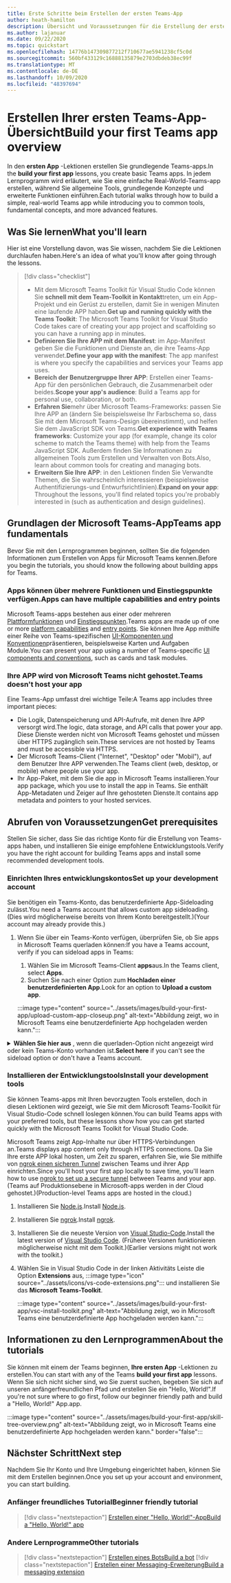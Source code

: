 ```yaml
---
title: Erste Schritte beim Erstellen der ersten Teams-App
author: heath-hamilton
description: Übersicht und Voraussetzungen für die Erstellung der ersten Microsoft Teams-App
ms.author: lajanuar
ms.date: 09/22/2020
ms.topic: quickstart
ms.openlocfilehash: 14776b147309877212f710677ae5941238cf5c0d
ms.sourcegitcommit: 560bf433129c16888135879e2703dbdeb38ec99f
ms.translationtype: MT
ms.contentlocale: de-DE
ms.lasthandoff: 10/09/2020
ms.locfileid: "48397694"
---
```

# <a name="build-your-first-teams-app-overview"></a><span data-ttu-id="a90dc-103">Erstellen Ihrer ersten Teams-App-Übersicht</span><span class="sxs-lookup"><span data-stu-id="a90dc-103">Build your first Teams app overview</span></span>

<span data-ttu-id="a90dc-104">In den **ersten App** -Lektionen erstellen Sie grundlegende Teams-apps.</span><span class="sxs-lookup"><span data-stu-id="a90dc-104">In the **build your first app** lessons, you create basic Teams apps.</span></span> <span data-ttu-id="a90dc-105">In jedem Lernprogramm wird erläutert, wie Sie eine einfache Real-World-Teams-app erstellen, während Sie allgemeine Tools, grundlegende Konzepte und erweiterte Funktionen einführen.</span><span class="sxs-lookup"><span data-stu-id="a90dc-105">Each tutorial walks through how to build a simple, real-world Teams app while introducing you to common tools, fundamental concepts, and more advanced features.</span></span>

## <a name="what-youll-learn"></a><span data-ttu-id="a90dc-106">Was Sie lernen</span><span class="sxs-lookup"><span data-stu-id="a90dc-106">What you'll learn</span></span>

<span data-ttu-id="a90dc-107">Hier ist eine Vorstellung davon, was Sie wissen, nachdem Sie die Lektionen durchlaufen haben.</span><span class="sxs-lookup"><span data-stu-id="a90dc-107">Here's an idea of what you'll know after going through the lessons.</span></span>

> [!div class="checklist"]
  >
  > * <span data-ttu-id="a90dc-108">Mit dem Microsoft Teams Toolkit für Visual Studio Code können Sie **schnell mit dem Team-Toolkit in Kontakt**treten, um ein App-Projekt und ein Gerüst zu erstellen, damit Sie in wenigen Minuten eine laufende APP haben.</span><span class="sxs-lookup"><span data-stu-id="a90dc-108">**Get up and running quickly with the Teams Toolkit**: The Microsoft Teams Toolkit for Visual Studio Code takes care of creating your app project and scaffolding so you can have a running app in minutes.</span></span>
  > * <span data-ttu-id="a90dc-109">**Definieren Sie Ihre APP mit dem Manifest**: im App-Manifest geben Sie die Funktionen und Dienste an, die ihre Teams-App verwendet.</span><span class="sxs-lookup"><span data-stu-id="a90dc-109">**Define your app with the manifest**: The app manifest is where you specify the capabilities and services your Teams app uses.</span></span>
  > * <span data-ttu-id="a90dc-110">**Bereich der Benutzergruppe Ihrer APP**: Erstellen einer Teams-App für den persönlichen Gebrauch, die Zusammenarbeit oder beides.</span><span class="sxs-lookup"><span data-stu-id="a90dc-110">**Scope your app's audience**: Build a Teams app for personal use, collaboration, or both.</span></span>
  > * <span data-ttu-id="a90dc-111">**Erfahren Sie**mehr über Microsoft Teams-Frameworks: passen Sie Ihre APP an (ändern Sie beispielsweise Ihr Farbschema so, dass Sie mit dem Microsoft Teams-Design übereinstimmt), und helfen Sie dem JavaScript SDK von Teams.</span><span class="sxs-lookup"><span data-stu-id="a90dc-111">**Get experience with Teams frameworks**: Customize your app (for example, change its color scheme to match the Teams theme) with help from the Teams JavaScript SDK.</span></span> <span data-ttu-id="a90dc-112">Außerdem finden Sie Informationen zu allgemeinen Tools zum Erstellen und Verwalten von Bots.</span><span class="sxs-lookup"><span data-stu-id="a90dc-112">Also, learn about common tools for creating and managing bots.</span></span>
  > * <span data-ttu-id="a90dc-113">**Erweitern Sie Ihre APP**: in den Lektionen finden Sie Verwandte Themen, die Sie wahrscheinlich interessieren (beispielsweise Authentifizierungs-und Entwurfsrichtlinien).</span><span class="sxs-lookup"><span data-stu-id="a90dc-113">**Expand on your app**: Throughout the lessons, you'll find related topics you're probably interested in (such as authentication and design guidelines).</span></span>

## <a name="teams-app-fundamentals"></a><span data-ttu-id="a90dc-114">Grundlagen der Microsoft Teams-App</span><span class="sxs-lookup"><span data-stu-id="a90dc-114">Teams app fundamentals</span></span>

<span data-ttu-id="a90dc-115">Bevor Sie mit den Lernprogrammen beginnen, sollten Sie die folgenden Informationen zum Erstellen von Apps für Microsoft Teams kennen.</span><span class="sxs-lookup"><span data-stu-id="a90dc-115">Before you begin the tutorials, you should know the following about building apps for Teams.</span></span>

### <a name="apps-can-have-multiple-capabilities-and-entry-points"></a><span data-ttu-id="a90dc-116">Apps können über mehrere Funktionen und Einstiegspunkte verfügen.</span><span class="sxs-lookup"><span data-stu-id="a90dc-116">Apps can have multiple capabilities and entry points</span></span>

<span data-ttu-id="a90dc-117">Microsoft Teams-apps bestehen aus einer oder mehreren [Plattformfunktionen](../concepts/capabilities-overview.md) und [Einstiegspunkten](../concepts/extensibility-points.md).</span><span class="sxs-lookup"><span data-stu-id="a90dc-117">Teams apps are made up of one or more [platform capabilities](../concepts/capabilities-overview.md) and [entry points](../concepts/extensibility-points.md).</span></span> <span data-ttu-id="a90dc-118">Sie können Ihre App mithilfe einer Reihe von Teams-spezifischen [UI-Komponenten und Konventionen](../concepts/extensibility-points.md#ui-components)präsentieren, beispielsweise Karten und Aufgaben Module.</span><span class="sxs-lookup"><span data-stu-id="a90dc-118">You can present your app using a number of Teams-specific [UI components and conventions](../concepts/extensibility-points.md#ui-components), such as cards and task modules.</span></span>

### <a name="teams-doesnt-host-your-app"></a><span data-ttu-id="a90dc-119">Ihre APP wird von Microsoft Teams nicht gehostet.</span><span class="sxs-lookup"><span data-stu-id="a90dc-119">Teams doesn't host your app</span></span>

<span data-ttu-id="a90dc-120">Eine Teams-App umfasst drei wichtige Teile:</span><span class="sxs-lookup"><span data-stu-id="a90dc-120">A Teams app includes three important pieces:</span></span>

* <span data-ttu-id="a90dc-121">Die Logik, Datenspeicherung und API-Aufrufe, mit denen Ihre APP versorgt wird.</span><span class="sxs-lookup"><span data-stu-id="a90dc-121">The logic, data storage, and API calls that power your app.</span></span> <span data-ttu-id="a90dc-122">Diese Dienste werden nicht von Microsoft Teams gehostet und müssen über HTTPS zugänglich sein.</span><span class="sxs-lookup"><span data-stu-id="a90dc-122">These services are not hosted by Teams and must be accessible via HTTPS.</span></span>
* <span data-ttu-id="a90dc-123">Der Microsoft Teams-Client ("Internet", "Desktop" oder "Mobil"), auf dem Benutzer Ihre APP verwenden.</span><span class="sxs-lookup"><span data-stu-id="a90dc-123">The Teams client (web, desktop, or mobile) where people use your app.</span></span>
* <span data-ttu-id="a90dc-124">Ihr App-Paket, mit dem Sie die app in Microsoft Teams installieren.</span><span class="sxs-lookup"><span data-stu-id="a90dc-124">Your app package, which you use to install the app in Teams.</span></span> <span data-ttu-id="a90dc-125">Sie enthält App-Metadaten und Zeiger auf Ihre gehosteten Dienste.</span><span class="sxs-lookup"><span data-stu-id="a90dc-125">It contains app metadata and pointers to your hosted services.</span></span>

## <a name="get-prerequisites"></a><span data-ttu-id="a90dc-126">Abrufen von Voraussetzungen</span><span class="sxs-lookup"><span data-stu-id="a90dc-126">Get prerequisites</span></span>

<span data-ttu-id="a90dc-127">Stellen Sie sicher, dass Sie das richtige Konto für die Erstellung von Teams-apps haben, und installieren Sie einige empfohlene Entwicklungstools.</span><span class="sxs-lookup"><span data-stu-id="a90dc-127">Verify you have the right account for building Teams apps and install some recommended development tools.</span></span>

### <a name="set-up-your-development-account"></a><span data-ttu-id="a90dc-128">Einrichten Ihres entwicklungskontos</span><span class="sxs-lookup"><span data-stu-id="a90dc-128">Set up your development account</span></span>

<span data-ttu-id="a90dc-129">Sie benötigen ein Teams-Konto, das benutzerdefinierte App-Sideloading zulässt.</span><span class="sxs-lookup"><span data-stu-id="a90dc-129">You need a Teams account that allows custom app sideloading.</span></span> <span data-ttu-id="a90dc-130">(Dies wird möglicherweise bereits von Ihrem Konto bereitgestellt.)</span><span class="sxs-lookup"><span data-stu-id="a90dc-130">(Your account may already provide this.)</span></span>

1. <span data-ttu-id="a90dc-131">Wenn Sie über ein Teams-Konto verfügen, überprüfen Sie, ob Sie apps in Microsoft Teams querladen können:</span><span class="sxs-lookup"><span data-stu-id="a90dc-131">If you have a Teams account, verify if you can sideload apps in Teams:</span></span>
    1. <span data-ttu-id="a90dc-132">Wählen Sie im Microsoft Teams-Client **apps**aus.</span><span class="sxs-lookup"><span data-stu-id="a90dc-132">In the Teams client, select **Apps**.</span></span>
    1. <span data-ttu-id="a90dc-133">Suchen Sie nach einer Option zum **Hochladen einer benutzerdefinierten App**.</span><span class="sxs-lookup"><span data-stu-id="a90dc-133">Look for an option to **Upload a custom app**.</span></span>

    :::image type="content" source="../assets/images/build-your-first-app/upload-custom-app-closeup.png" alt-text="Abbildung zeigt, wo in Microsoft Teams eine benutzerdefinierte App hochgeladen werden kann.":::

<!-- markdownlint-disable MD033 -->
<details>

<summary><span data-ttu-id="a90dc-135"><b>Wählen Sie hier aus</b> , wenn die querladen-Option nicht angezeigt wird oder kein Teams-Konto vorhanden ist.</span><span class="sxs-lookup"><span data-stu-id="a90dc-135"><b>Select here</b> if you can't see the sideload option or don't have a Teams account.</span></span></summary>

<span data-ttu-id="a90dc-136">Sie können ein kostenloses Test Konto für Teams erhalten, das App-Sideloading ermöglicht, indem Sie dem Microsoft 365-Entwicklerprogramm beitreten.</span><span class="sxs-lookup"><span data-stu-id="a90dc-136">You can get a free Teams test account that allows app sideloading by joining the Microsoft 365 developer program.</span></span> <span data-ttu-id="a90dc-137">(Der Registrierungsvorgang dauert ungefähr zwei Minuten.)</span><span class="sxs-lookup"><span data-stu-id="a90dc-137">(The registration process takes approximately two minutes.)</span></span>

1. <span data-ttu-id="a90dc-138">Wechseln Sie zum [Microsoft 365-Entwicklerprogramm](https://developer.microsoft.com/microsoft-365/dev-program).</span><span class="sxs-lookup"><span data-stu-id="a90dc-138">Go to the [Microsoft 365 developer program](https://developer.microsoft.com/microsoft-365/dev-program).</span></span>
1. <span data-ttu-id="a90dc-139">Wählen Sie **jetzt beitreten** aus, und folgen Sie den Anweisungen auf dem Bildschirm.</span><span class="sxs-lookup"><span data-stu-id="a90dc-139">Select **Join Now** and follow the onscreen instructions.</span></span>
1. <span data-ttu-id="a90dc-140">Wenn Sie zum Begrüßungsbildschirm gelangen, wählen Sie **E5-Abonnement einrichten**aus.</span><span class="sxs-lookup"><span data-stu-id="a90dc-140">When you get to the welcome screen, select **Set up E5 subscription**.</span></span>
1. <span data-ttu-id="a90dc-141">Richten Sie Ihr Administratorkonto ein.</span><span class="sxs-lookup"><span data-stu-id="a90dc-141">Set up your administrator account.</span></span> <span data-ttu-id="a90dc-142">Wenn Sie fertig sind, sollten Sie einen Bildschirm wie den folgenden sehen.</span><span class="sxs-lookup"><span data-stu-id="a90dc-142">Once you finish, you should see a screen like this.</span></span>
:::image type="content" source="../assets/images/build-your-first-app/dev-program-subscription.png" alt-text="Abbildung zeigt, wo in Microsoft Teams eine benutzerdefinierte App hochgeladen werden kann.":::
1. <span data-ttu-id="a90dc-144">Melden Sie sich mit dem soeben eingerichteten Administratorkonto bei Microsoft Teams an.</span><span class="sxs-lookup"><span data-stu-id="a90dc-144">Log in to Teams using the administrator account you just set up.</span></span>
1. <span data-ttu-id="a90dc-145">Überprüfen Sie, ob Sie nun die Option **benutzerdefinierte App hochladen** haben.</span><span class="sxs-lookup"><span data-stu-id="a90dc-145">Verify if you now have the **Upload a custom app** option.</span></span>

</details>

### <a name="install-your-development-tools"></a><span data-ttu-id="a90dc-146">Installieren der Entwicklungstools</span><span class="sxs-lookup"><span data-stu-id="a90dc-146">Install your development tools</span></span>

<span data-ttu-id="a90dc-147">Sie können Teams-apps mit Ihren bevorzugten Tools erstellen, doch in diesen Lektionen wird gezeigt, wie Sie mit dem Microsoft Teams-Toolkit für Visual Studio-Code schnell loslegen können.</span><span class="sxs-lookup"><span data-stu-id="a90dc-147">You can build Teams apps with your preferred tools, but these lessons show how you can get started quickly with the Microsoft Teams Toolkit for Visual Studio Code.</span></span>

<span data-ttu-id="a90dc-148">Microsoft Teams zeigt App-Inhalte nur über HTTPS-Verbindungen an.</span><span class="sxs-lookup"><span data-stu-id="a90dc-148">Teams displays app content only through HTTPS connections.</span></span> <span data-ttu-id="a90dc-149">Da Sie Ihre erste APP lokal hosten, um Zeit zu sparen, erfahren Sie, wie Sie mithilfe von [ngrok einen sicheren Tunnel](../concepts/build-and-test/debug.md#locally-hosted) zwischen Teams und ihrer App einrichten.</span><span class="sxs-lookup"><span data-stu-id="a90dc-149">Since you'll host your first app locally to save time, you'll learn how to use [ngrok to set up a secure tunnel](../concepts/build-and-test/debug.md#locally-hosted) between Teams and your app.</span></span> <span data-ttu-id="a90dc-150">(Teams auf Produktionsebene in Microsoft-apps werden in der Cloud gehostet.)</span><span class="sxs-lookup"><span data-stu-id="a90dc-150">(Production-level Teams apps are hosted in the cloud.)</span></span>

1. <span data-ttu-id="a90dc-151">Installieren Sie [Node.js](https://nodejs.org/en/).</span><span class="sxs-lookup"><span data-stu-id="a90dc-151">Install [Node.js](https://nodejs.org/en/).</span></span>
1. <span data-ttu-id="a90dc-152">Installieren Sie [ngrok](https://ngrok.com/download).</span><span class="sxs-lookup"><span data-stu-id="a90dc-152">Install [ngrok](https://ngrok.com/download).</span></span>
1. <span data-ttu-id="a90dc-153">Installieren Sie die neueste Version von [Visual Studio-Code](https://code.visualstudio.com/download).</span><span class="sxs-lookup"><span data-stu-id="a90dc-153">Install the latest version of [Visual Studio Code](https://code.visualstudio.com/download).</span></span> <span data-ttu-id="a90dc-154">(Frühere Versionen funktionieren möglicherweise nicht mit dem Toolkit.)</span><span class="sxs-lookup"><span data-stu-id="a90dc-154">(Earlier versions might not work with the toolkit.)</span></span>
1. Wählen Sie in Visual Studio Code in der linken Aktivitäts Leiste die Option **Extensions** aus, :::image type="icon" source="../assets/icons/vs-code-extensions.png"::: und installieren Sie das **Microsoft Teams-Toolkit**.

    :::image type="content" source="../assets/images/build-your-first-app/vsc-install-toolkit.png" alt-text="Abbildung zeigt, wo in Microsoft Teams eine benutzerdefinierte App hochgeladen werden kann.":::

## <a name="about-the-tutorials"></a><span data-ttu-id="a90dc-157">Informationen zu den Lernprogrammen</span><span class="sxs-lookup"><span data-stu-id="a90dc-157">About the tutorials</span></span>

<span data-ttu-id="a90dc-158">Sie können mit einem der Teams beginnen, **Ihre ersten App** -Lektionen zu erstellen.</span><span class="sxs-lookup"><span data-stu-id="a90dc-158">You can start with any of the Teams **build your first app** lessons.</span></span> <span data-ttu-id="a90dc-159">Wenn Sie sich nicht sicher sind, wo Sie zuerst suchen, begeben Sie sich auf unseren anfängerfreundlichen Pfad und erstellen Sie ein "Hello, World!".</span><span class="sxs-lookup"><span data-stu-id="a90dc-159">If you're not sure where to go first, follow our beginner friendly path and build a "Hello, World!"</span></span> <span data-ttu-id="a90dc-160">App.</span><span class="sxs-lookup"><span data-stu-id="a90dc-160">app.</span></span>

:::image type="content" source="../assets/images/build-your-first-app/skill-tree-overview.png" alt-text="Abbildung zeigt, wo in Microsoft Teams eine benutzerdefinierte App hochgeladen werden kann." border="false":::

## <a name="next-step"></a><span data-ttu-id="a90dc-162">Nächster Schritt</span><span class="sxs-lookup"><span data-stu-id="a90dc-162">Next step</span></span>

<span data-ttu-id="a90dc-163">Nachdem Sie Ihr Konto und Ihre Umgebung eingerichtet haben, können Sie mit dem Erstellen beginnen.</span><span class="sxs-lookup"><span data-stu-id="a90dc-163">Once you set up your account and environment, you can start building.</span></span>

### <a name="beginner-friendly-tutorial"></a><span data-ttu-id="a90dc-164">Anfänger freundliches Tutorial</span><span class="sxs-lookup"><span data-stu-id="a90dc-164">Beginner friendly tutorial</span></span>

> [!div class="nextstepaction"]
> [<span data-ttu-id="a90dc-165">Erstellen einer "Hello, World!"-App</span><span class="sxs-lookup"><span data-stu-id="a90dc-165">Build a "Hello, World!" app</span></span>](../build-your-first-app/build-and-run.md)

### <a name="other-tutorials"></a><span data-ttu-id="a90dc-166">Andere Lernprogramme</span><span class="sxs-lookup"><span data-stu-id="a90dc-166">Other tutorials</span></span>

> [!div class="nextstepaction"]
> [<span data-ttu-id="a90dc-167">Erstellen eines Bots</span><span class="sxs-lookup"><span data-stu-id="a90dc-167">Build a bot</span></span>](../build-your-first-app/build-bot.md)
> [!div class="nextstepaction"]
> [<span data-ttu-id="a90dc-168">Erstellen einer Messaging-Erweiterung</span><span class="sxs-lookup"><span data-stu-id="a90dc-168">Build a messaging extension</span></span>](../build-your-first-app/build-messaging-extension.md)
